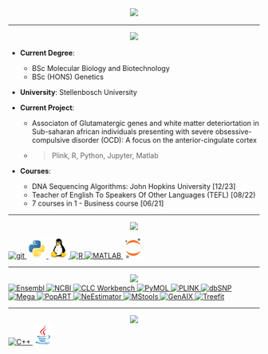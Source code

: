 <!---
Viviennenel/Viviennenel is a ✨ special ✨ repository because its `README.md` (this file) appears on your GitHub profile.
You can click the Preview link to take a look at your changes.
--->
<div align="center">
  <img src="https://img.shields.io/badge/Vivienne-Nel-ff6f61" width="300">
</div>

---

<div align="center">
  <img src="https://img.shields.io/badge/-Studies:-92a8d1" width="120">
</div>

- **Current Degree**:
    - BSc Molecular Biology and Biotechnology
    - BSc (HONS) Genetics  
- **University**: Stellenbosch University

- **Current Project**:
    - Associaton of Glutamatergic genes and white matter deteriortation in Sub-saharan african individuals presenting with severe obsessive-compulsive disorder (OCD): A focus on the anterior-cingulate cortex
    - >Plink, R, Python, Jupyter, Matlab
      

- **Courses**:
    - DNA Sequencing Algorithms: John Hopkins University [12/23]
    - Teacher of English To Speakers Of Other Languages (TEFL) [08/22)
    - 7 courses in 1 - Business course [06/21]
      

---

<div align="center">
  <img src="https://img.shields.io/badge/Languages%20&%20Tools-I%20am%20experienced%20with:-f7cac9" width="400">
</div>

<p align="left">
  <a href="https://git-scm.com/" target="_blank" rel="noreferrer"> <img src="https://www.vectorlogo.zone/logos/git-scm/git-scm-icon.svg" alt="git" width="40" height="40"/> </a>  
  <a href="https://www.python.org" target="_blank" rel="noreferrer"> <img src="https://raw.githubusercontent.com/devicons/devicon/master/icons/python/python-original.svg" alt="python" width="40" height="40"/> </a>
  <a href="https://www.linux.org/" target="_blank" rel="noreferrer"> <img src="https://raw.githubusercontent.com/devicons/devicon/master/icons/linux/linux-original.svg" alt="linux" width="40" height="40"/> </a> 
<a href="https://www.r-project.org/" target="_blank" rel="noreferrer">
    <img src="https://www.r-project.org/logo/Rlogo.png" alt="R" width="40" height="40"/> </a>
<a href="https://www.mathworks.com/products/matlab.html" target="_blank" rel="noreferrer">
    <img src="https://upload.wikimedia.org/wikipedia/commons/2/21/Matlab_Logo.png" alt="MATLAB" width="40" height="40"/> </a>
<a href="https://jupyter.org/" target="_blank" rel="noreferrer">
    <img src="https://raw.githubusercontent.com/devicons/devicon/master/icons/jupyter/jupyter-original.svg" alt="jupyter" width="40" height="40"/> </a>

---

<div align="center">
  <img src="https://img.shields.io/badge/Genetic-tools%20I%20am%20experienced%20with:-ffcc5c" width="300">
</div>
<a href="https://www.ensembl.org/index.html" target="_blank" rel="noreferrer">
    <img src="https://www.ensembl.org/img/ensembl_logo.svg" alt="Ensembl" width="40" height="40"/>
</a>
<a href="https://www.ncbi.nlm.nih.gov/" target="_blank" rel="noreferrer">
    <img src="https://upload.wikimedia.org/wikipedia/commons/thumb/5/5a/Ncbi_logo.svg/2560px-Ncbi_logo.svg.png" alt="NCBI" width="40" height="40"/>
</a>
<a href="https://www.qiagen.com/clc-workbench/" target="_blank" rel="noreferrer">
    <img src="https://www.qiagen.com/us/images/8dd59b6c4fd9456c862e68ff8b2c3d48.svg" alt="CLC Workbench" width="40" height="40"/>
</a>
<a href="https://pymol.org/2/" target="_blank" rel="noreferrer">
    <img src="https://upload.wikimedia.org/wikipedia/commons/8/88/PyMOL_logo.png" alt="PyMOL" width="40" height="40"/>
</a>
<a href="https://www.cog-genomics.org/plink/" target="_blank" rel="noreferrer">
    <img src="https://www.cog-genomics.org/static/img/plink_large.png" alt="PLINK" width="40" height="40"/>
</a>
<a href="https://www.ncbi.nlm.nih.gov/snp/" target="_blank" rel="noreferrer">
    <img src="https://upload.wikimedia.org/wikipedia/commons/thumb/5/5a/Ncbi_logo.svg/2560px-Ncbi_logo.svg.png" alt="dbSNP" width="40" height="40"/>
</a>
<a href="https://www.megasoftware.net/" target="_blank" rel="noreferrer">
    <img src="https://www.megasoftware.net/images/megalogo.png" alt="Mega" width="40" height="40"/>
</a>
<a href="http://popart.otago.ac.nz/" target="_blank" rel="noreferrer">
    <img src="http://popart.otago.ac.nz/images/popart_logo.png" alt="PopART" width="40" height="40"/>
</a>
<a href="https://www.cibnor.mx/neestimator/" target="_blank" rel="noreferrer">
    <img src="https://www.cibnor.mx/neestimator/images/logo.png" alt="NeEstimator" width="40" height="40"/>
</a>
<a href="https://github.com/solisleon/MStools" target="_blank" rel="noreferrer">
    <img src="https://raw.githubusercontent.com/solisleon/MStools/master/logo.png" alt="MStools" width="40" height="40"/>
</a>
<a href="https://genaix.eu/" target="_blank" rel="noreferrer">
    <img src="https://genaix.eu/images/genaix_logo.png" alt="GenAIX" width="40" height="40"/>
</a>
<a href="https://www.ebi.ac.uk/~matthew/treefit/" target="_blank" rel="noreferrer">
    <img src="https://www.ebi.ac.uk/~matthew/images/treefit_logo.png" alt="Treefit" width="40" height="40"/>
</a>









---

<div align="center">
  <img src="https://img.shields.io/badge/Languages-I%20would%20like%20to%20learn:-ffcc5c" width="300">
</div>
  <a href="https://en.cppreference.com/w/cpp" target="_blank" rel="noreferrer"> <img src="https://upload.wikimedia.org/wikipedia/commons/1/18/ISO_C%2B%2B_Logo.svg" alt="C++" width="40" height="40"/> </a>
    <a href="https://www.java.com" target="_blank" rel="noreferrer"> <img src="https://raw.githubusercontent.com/devicons/devicon/master/icons/java/java-original.svg" alt="java" width="40" height="40"/> </a> 
